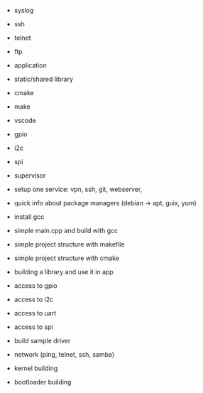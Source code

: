 * syslog
* ssh
* telnet
* ftp
* application
* static/shared library
* cmake
* make
* vscode
* gpio
* i2c
* spi
* supervisor
* setup one service: vpn, ssh, git, webserver, 



* quick info about package managers (debian -> apt, guix, yum)
* install gcc
* simple main.cpp and build with gcc
* simple project structure with makefile
* simple project structure with cmake
* building a library and use it in app
* access to gpio
* access to i2c
* access to uart
* access to spi



* build sample driver
* network (ping, telnet, ssh, samba)
* kernel building
* bootloader building
